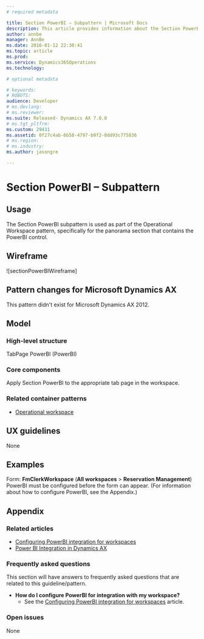 ```yaml
---
# required metadata

title: Section PowerBI – Subpattern | Microsoft Docs
description: This article provides information about the Section PowerBI subpattern. This subpattern is used as part of the Operational Workspace pattern, specifically for the panorama section that contains a PowerBI control.
author: annbe
manager: AnnBe
ms.date: 2016-01-12 22:30:41
ms.topic: article
ms.prod: 
ms.service: Dynamics365Operations
ms.technology: 

# optional metadata

# keywords: 
# ROBOTS: 
audience: Developer
# ms.devlang: 
# ms.reviewer: 
ms.suite: Released- Dynamics AX 7.0.0
# ms.tgt_pltfrm: 
ms.custom: 29431
ms.assetid: 0f27c4ab-6b58-4797-b9f2-8dd93c775836
# ms.region: 
# ms.industry: 
ms.author: jasongre

---
```


# Section PowerBI – Subpattern

Usage
-----

The Section PowerBI subpattern is used as part of the Operational Workspace pattern, specifically for the panorama section that contains the PowerBI control.

## Wireframe
![sectionPowerBIWireframe]

## Pattern changes for Microsoft Dynamics AX
This pattern didn't exist for Microsoft Dynamics AX 2012.

## Model
### High-level structure

TabPage PowerBI (PowerBI)

### Core components

Apply Section PowerBI to the appropriate tab page in the workspace.

### Related container patterns

-   [Operational workspace](http://ax.help.dynamics.com/en/wiki/workspace-form-pattern/)

## UX guidelines
None

## Examples
Form: **FmClerkWorkspace** (**All workspaces** &gt; **Reservation Management**) PowerBI must be configured before the form can appear. (For information about how to configure PowerBI, see the Appendix.)

## Appendix
### Related articles

-   [Configuring PowerBI integration for workspaces](http://ax.help.dynamics.com/en/wiki/configuring-powerbi-integration/)
-   [Power BI Integration in Dynamics AX](http://ax.help.dynamics.com/en/wiki/powerbi-integration-in-ax7/)

### Frequently asked questions

This section will have answers to frequently asked questions that are related to this guideline/pattern.

-   **How do I configure PowerBI for integration with my workspace?**
    -   See the [Configuring PowerBI integration for workspaces](http://ax.help.dynamics.com/en/wiki/configuring-powerbi-integration/) article.

### Open issues

None

